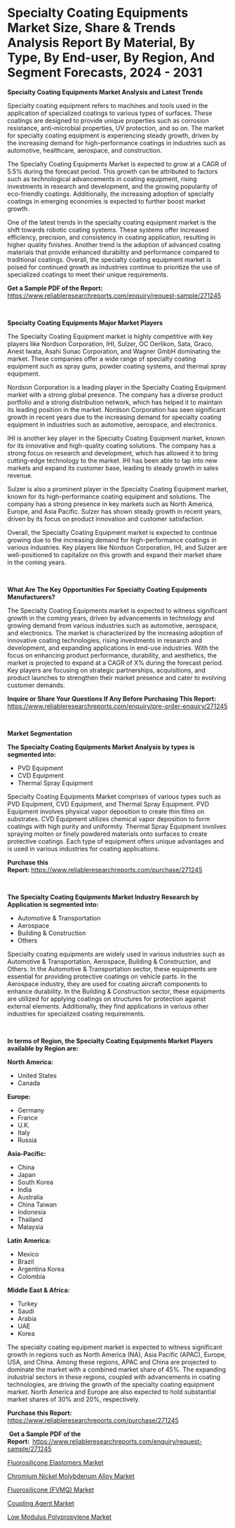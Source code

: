<p><h1>Specialty Coating Equipments Market Size, Share & Trends Analysis Report By Material, By Type, By End-user, By Region, And Segment Forecasts, 2024 - 2031</h1></p><p><strong>Specialty Coating Equipments Market Analysis and Latest Trends</strong></p>
<p><p>Specialty coating equipment refers to machines and tools used in the application of specialized coatings to various types of surfaces. These coatings are designed to provide unique properties such as corrosion resistance, anti-microbial properties, UV protection, and so on. The market for specialty coating equipment is experiencing steady growth, driven by the increasing demand for high-performance coatings in industries such as automotive, healthcare, aerospace, and construction.</p><p>The Specialty Coating Equipments Market is expected to grow at a CAGR of 5.5% during the forecast period. This growth can be attributed to factors such as technological advancements in coating equipment, rising investments in research and development, and the growing popularity of eco-friendly coatings. Additionally, the increasing adoption of specialty coatings in emerging economies is expected to further boost market growth.</p><p>One of the latest trends in the specialty coating equipment market is the shift towards robotic coating systems. These systems offer increased efficiency, precision, and consistency in coating application, resulting in higher quality finishes. Another trend is the adoption of advanced coating materials that provide enhanced durability and performance compared to traditional coatings. Overall, the specialty coating equipment market is poised for continued growth as industries continue to prioritize the use of specialized coatings to meet their unique requirements.</p></p>
<p><strong>Get a Sample PDF of the Report:&nbsp;</strong> <a href="https://www.reliableresearchreports.com/enquiry/request-sample/271245">https://www.reliableresearchreports.com/enquiry/request-sample/271245</a></p>
<p>&nbsp;</p>
<p><strong>Specialty Coating Equipments Major Market Players</strong></p>
<p><p>The Specialty Coating Equipment market is highly competitive with key players like Nordson Corporation, IHI, Sulzer, OC Oerlikon, Sata, Graco, Anest Iwata, Asahi Sunac Corporation, and Wagner GmbH dominating the market. These companies offer a wide range of specialty coating equipment such as spray guns, powder coating systems, and thermal spray equipment.</p><p>Nordson Corporation is a leading player in the Specialty Coating Equipment market with a strong global presence. The company has a diverse product portfolio and a strong distribution network, which has helped it to maintain its leading position in the market. Nordson Corporation has seen significant growth in recent years due to the increasing demand for specialty coating equipment in industries such as automotive, aerospace, and electronics.</p><p>IHI is another key player in the Specialty Coating Equipment market, known for its innovative and high-quality coating solutions. The company has a strong focus on research and development, which has allowed it to bring cutting-edge technology to the market. IHI has been able to tap into new markets and expand its customer base, leading to steady growth in sales revenue.</p><p>Sulzer is also a prominent player in the Specialty Coating Equipment market, known for its high-performance coating equipment and solutions. The company has a strong presence in key markets such as North America, Europe, and Asia Pacific. Sulzer has shown steady growth in recent years, driven by its focus on product innovation and customer satisfaction.</p><p>Overall, the Specialty Coating Equipment market is expected to continue growing due to the increasing demand for high-performance coatings in various industries. Key players like Nordson Corporation, IHI, and Sulzer are well-positioned to capitalize on this growth and expand their market share in the coming years.</p></p>
<p>&nbsp;</p>
<p><strong>What Are The Key Opportunities For Specialty Coating Equipments Manufacturers?</strong></p>
<p><p>The Specialty Coating Equipments market is expected to witness significant growth in the coming years, driven by advancements in technology and growing demand from various industries such as automotive, aerospace, and electronics. The market is characterized by the increasing adoption of innovative coating technologies, rising investments in research and development, and expanding applications in end-use industries. With the focus on enhancing product performance, durability, and aesthetics, the market is projected to expand at a CAGR of X% during the forecast period. Key players are focusing on strategic partnerships, acquisitions, and product launches to strengthen their market presence and cater to evolving customer demands.</p></p>
<p><strong>Inquire or Share Your Questions If Any Before Purchasing This Report:</strong> <a href="https://www.reliableresearchreports.com/enquiry/pre-order-enquiry/271245">https://www.reliableresearchreports.com/enquiry/pre-order-enquiry/271245</a></p>
<p>&nbsp;</p>
<p><strong>Market Segmentation</strong></p>
<p><strong>The Specialty Coating Equipments Market Analysis by types is segmented into:</strong></p>
<p><ul><li>PVD Equipment</li><li>CVD Equipment</li><li>Thermal Spray Equipment</li></ul></p>
<p><p>Specialty Coating Equipments Market comprises of various types such as PVD Equipment, CVD Equipment, and Thermal Spray Equipment. PVD Equipment involves physical vapor deposition to create thin films on substrates. CVD Equipment utilizes chemical vapor deposition to form coatings with high purity and uniformity. Thermal Spray Equipment involves spraying molten or finely powdered materials onto surfaces to create protective coatings. Each type of equipment offers unique advantages and is used in various industries for coating applications.</p></p>
<p><strong>Purchase this Report:&nbsp;</strong><a href="https://www.reliableresearchreports.com/purchase/271245">https://www.reliableresearchreports.com/purchase/271245</a></p>
<p>&nbsp;</p>
<p><strong>The Specialty Coating Equipments Market Industry Research by Application is segmented into:</strong></p>
<p><ul><li>Automotive & Transportation</li><li>Aerospace</li><li>Building & Construction</li><li>Others</li></ul></p>
<p><p>Specialty coating equipments are widely used in various industries such as Automotive & Transportation, Aerospace, Building & Construction, and Others. In the Automotive & Transportation sector, these equipments are essential for providing protective coatings on vehicle parts. In the Aerospace industry, they are used for coating aircraft components to enhance durability. In the Building & Construction sector, these equipments are utilized for applying coatings on structures for protection against external elements. Additionally, they find applications in various other industries for specialized coating requirements.</p></p>
<p>&nbsp;</p>
<p><strong>In terms of Region, the Specialty Coating Equipments Market Players available by Region are:</strong></p>
<p>
    <p> <strong> North America: </strong>
        <ul>
            <li>United States</li>
            <li>Canada</li>
        </ul>
        </p> 
    <p> <strong> Europe: </strong>
        <ul>
            <li>Germany</li>
            <li>France</li>
            <li>U.K.</li>
            <li>Italy</li>
            <li>Russia</li>
        </ul>
        </p> 
    <p> <strong> Asia-Pacific: </strong>
        <ul>
            <li>China</li>
            <li>Japan</li>
            <li>South Korea</li>
            <li>India</li>
            <li>Australia</li>
            <li>China Taiwan</li>
            <li>Indonesia</li>
            <li>Thailand</li>
            <li>Malaysia</li>
        </ul>
        </p> 
    <p> <strong> Latin America: </strong>
        <ul>
            <li>Mexico</li>
            <li>Brazil</li>
            <li>Argentina Korea</li>
            <li>Colombia</li>
        </ul>
        </p> 
    <p> <strong> Middle East & Africa: </strong>
        <ul>
            <li>Turkey</li>
            <li>Saudi</li>
            <li>Arabia</li>
            <li>UAE</li>
            <li>Korea</li>
        </ul>
    </p>
    </p>
<p><p>The specialty coating equipment market is expected to witness significant growth in regions such as North America (NA), Asia Pacific (APAC), Europe, USA, and China. Among these regions, APAC and China are projected to dominate the market with a combined market share of 45%. The expanding industrial sectors in these regions, coupled with advancements in coating technologies, are driving the growth of the specialty coating equipment market. North America and Europe are also expected to hold substantial market shares of 30% and 20%, respectively.</p></p>
<p><strong>Purchase this Report: </strong><a href="https://www.reliableresearchreports.com/purchase/271245">https://www.reliableresearchreports.com/purchase/271245</a></p>
<p>&nbsp;<strong>Get a Sample PDF of the Report:&nbsp;&nbsp;</strong><a href="https://www.reliableresearchreports.com/enquiry/request-sample/271245">https://www.reliableresearchreports.com/enquiry/request-sample/271245</a></p>
<p><strong></strong></p>
<p><p><a href="https://meowing-lemming-dd3.notion.site/Fluorosilicone-Elastomers-Market-Insights-Market-Players-and-Forecast-Till-2031-7599c2440ac54c7aa5094a4c81d87937">Fluorosilicone Elastomers Market</a></p><p><a href="https://view.publitas.com/reportprime-1/chromium-nickel-molybdenum-alloy-market-challenges-opportunities-and-growth-drivers-and-major-market-players-forecasted-for-period-from-2024-2031/">Chromium Nickel Molybdenum Alloy Market</a></p><p><a href="https://cute-banjo-8ca.notion.site/Insights-into-Fluorosilicone-FVMQ-Market-Size-Analysing-Market-Share-Trends-and-Growth-from-202-d278611b9de34abca7d38d7c6afd7768">Fluorosilicone (FVMQ) Market</a></p><p><a href="https://unruly-ladybug-44b.notion.site/Coupling-Agent-Market-Size-Share-Trends-Analysis-Report-By-Application-Regional-Outlook-Competi-3f9e62e621f547b9913a2ea5ff1dd79e">Coupling Agent Market</a></p><p><a href="https://view.publitas.com/reportprime-1/low-modulus-polypropylene-market-research-report-unlocks-analysis-on-the-market-financial-status-market-size-and-market-revenue-upto-2031/">Low Modulus Polypropylene Market</a></p></p>